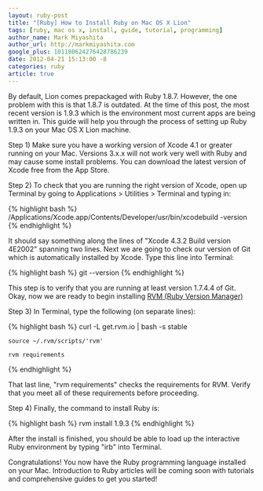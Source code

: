 ```yaml
---
layout: ruby-post
title: "[Ruby] How to Install Ruby on Mac OS X Lion"
tags: [ruby, mac os x, install, guide, tutorial, programming]
author_name: Mark Miyashita
author_url: http://markmiyashita.com
google_plus: 101180624276428786239
date: 2012-04-21 15:13:00 -8
categories: ruby
article: true
---
```


By default, Lion comes prepackaged with Ruby 1.8.7. However, the one problem with this is that 1.8.7 is outdated. At the time of this post, the most recent version is 1.9.3 which is the environment most current apps are being written in. This guide will help you through the process of setting up Ruby 1.9.3 on your Mac OS X Lion machine.

Step 1) Make sure you have a working version of Xcode 4.1 or greater running on your Mac. Versions 3.x.x will not work very well with Ruby and may cause some install problems. You can download the latest version of Xcode free from the App Store.

Step 2) To check that you are running the right version of Xcode, open up Terminal by going to Applications > Utilities > Terminal and typing in:

{% highlight bash %}
    /Applications/Xcode.app/Contents/Developer/usr/bin/xcodebuild -version
{% endhighlight %}

It should say something along the lines of "Xcode 4.3.2 Build version 4E2002" spanning two lines. Next we are going to check our version of Git which is automatically installed by Xcode. Type this line into Terminal:

{% highlight bash %}
    git --version
{% endhighlight %}

This step is to verify that you are running at least version 1.7.4.4 of Git. Okay, now we are ready to begin installing <a href="http://beginrescueend.com/">RVM (Ruby Version Manager)</a>

Step 3) In Terminal, type the following (on separate lines):

{% highlight bash %}
    curl -L get.rvm.io | bash -s stable

    source ~/.rvm/scripts/'rvm'

    rvm requirements
{% endhighlight %}

That last line, "rvm requirements" checks the requirements for RVM. Verify that you meet all of these requirements before proceeding.

Step 4) Finally, the command to install Ruby is:

{% highlight bash %}
    rvm install 1.9.3
{% endhighlight %}

After the install is finished, you should be able to load up the interactive Ruby environment by typing "irb" into Terminal.

Congratulations! You now have the Ruby programming language installed on your Mac. Introduction to Ruby articles will be coming soon with tutorials and comprehensive guides to get you started!